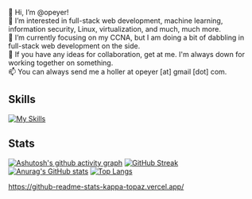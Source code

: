 👋 Hi, I’m @opeyer! <br />
👀 I’m interested in full-stack web development, machine learning, information security, Linux, virtualization, and much, much more. <br />
🌱 I’m currently focusing on my CCNA, but I am doing a bit of dabbling in full-stack web development on the side. <br />
💞️ If you have any ideas for collaboration, get at me. I'm always down for working together on something. <br />
📫 You can always send me a holler at opeyer [at] gmail [dot] com.

## Skills
[![My Skills](https://skillicons.dev/icons?i=ableton,css,github,html,js,nodejs,photoshop,react,vscode)](https://skillicons.dev)

## Stats
[![Ashutosh's github activity graph](https://github-readme-activity-graph.cyclic.app/graph?username=opeyer)](https://github.com/ashutosh00710/github-readme-activity-graph)
[![GitHub Streak](https://streak-stats.demolab.com/?user=opeyer)](https://git.io/streak-stats)
[![Anurag's GitHub stats](https://github-readme-stats-kappa-topaz.vercel.app/api?username=opeyer)](https://github.com/anuraghazra/github-readme-stats)
[![Top Langs](https://github-readme-stats.vercel.app/api/top-langs/?username=opeyer&layout=compact)](https://github.com/anuraghazra/github-readme-stats)

https://github-readme-stats-kappa-topaz.vercel.app/
<!---
opeyer/opeyer is a ✨ special ✨ repository because its `README.md` (this file) appears on your GitHub profile.
You can click the Preview link to take a look at your changes.
--->
